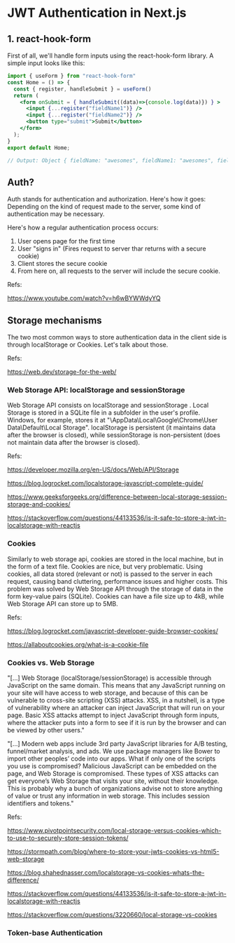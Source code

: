 # JWT Authentication in Next.js

## 1. react-hook-form

First of all, we'll handle form inputs using the react-hook-form library.
A simple input looks like this:

```jsx
import { useForm } from "react-hook-form"
const Home = () => {
  const { register, handleSubmit } = useForm()
  return (
    <form onSubmit = { handleSubmit((data)=>{console.log(data)}) } >
      <input {...register("fieldName1")} />
      <input {...register("fieldName2")} />
      <button type="submit">Submit</button>
    </form>
  );
}
export default Home;

// Output: Object { fieldName: "awesomes", fieldName1: "awesomes", fieldName2: 2 } //
```

## Auth?

Auth stands for authentication and authorization. Here's how it goes: Depending on the kind of request made to the server, some kind of authentication may be necessary.

Here's how a regular authentication process occurs:

1. User opens page for the first time
2. User "signs in" (Fires request to server thar returns with a secure cookie)
3. Client stores the secure cookie
4. From here on, all requests to the server will include the secure cookie.

Refs:

https://www.youtube.com/watch?v=h6wBYWWdyYQ

## Storage mechanisms

The two most common ways to store authentication data in the client side is through localStorage or Cookies. Let's talk about those.

Refs: 

https://web.dev/storage-for-the-web/

### Web Storage API: localStorage and sessionStorage

Web Storage API consists on localStorage and sessionStorage . Local Storage is stored in a SQLite file in a subfolder in the user's profile. Windows, for example, stores it at "\AppData\Local\Google\Chrome\User Data\Default\Local Storage".
localStorage is persistent (it maintains data after the browser is closed), while sessionStorage is non-persistent (does not maintain data after the browser is closed).


Refs:

https://developer.mozilla.org/en-US/docs/Web/API/Storage

https://blog.logrocket.com/localstorage-javascript-complete-guide/

https://www.geeksforgeeks.org/difference-between-local-storage-session-storage-and-cookies/

https://stackoverflow.com/questions/44133536/is-it-safe-to-store-a-jwt-in-localstorage-with-reactjs


### Cookies

Similarly to web storage api, cookies are stored in the local machine, but in the form of a text file. Cookies are nice, but very problematic. Using cookies, all data stored (relevant or not) is passed to the server in each request, causing band cluttering, performance issues and higher costs. This problem was solved by Web Storage API through the storage of data in the form key-value pairs (SQLite). Cookies can have a file size up to 4kB, while Web Storage API can store up to 5MB.

Refs:

https://blog.logrocket.com/javascript-developer-guide-browser-cookies/

https://allaboutcookies.org/what-is-a-cookie-file


### Cookies vs. Web Storage


"[...] Web Storage (localStorage/sessionStorage) is accessible through JavaScript on the same domain. This means that any JavaScript running on your site will have access to web storage, and because of this can be vulnerable to cross-site scripting (XSS) attacks. XSS, in a nutshell, is a type of vulnerability where an attacker can inject JavaScript that will run on your page. Basic XSS attacks attempt to inject JavaScript through form inputs, where the attacker puts <script>alert('You are Hacked');</script> into a form to see if it is run by the browser and can be viewed by other users."


"[...] Modern web apps include 3rd party JavaScript libraries for A/B testing, funnel/market analysis, and ads. We use package managers like Bower to import other peoples’ code into our apps.
What if only one of the scripts you use is compromised? Malicious JavaScript can be embedded on the page, and Web Storage is compromised. These types of XSS attacks can get everyone’s Web Storage that visits your site, without their knowledge. This is probably why a bunch of organizations advise not to store anything of value or trust any information in web storage. This includes session identifiers and tokens."

Refs:

https://www.pivotpointsecurity.com/local-storage-versus-cookies-which-to-use-to-securely-store-session-tokens/

https://stormpath.com/blog/where-to-store-your-jwts-cookies-vs-html5-web-storage

https://blog.shahednasser.com/localstorage-vs-cookies-whats-the-difference/

https://stackoverflow.com/questions/44133536/is-it-safe-to-store-a-jwt-in-localstorage-with-reactjs

https://stackoverflow.com/questions/3220660/local-storage-vs-cookies



### Token-base Authentication

